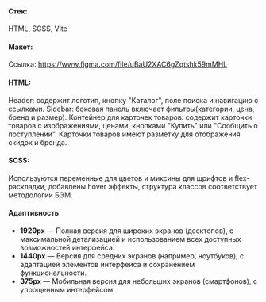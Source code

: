 #### Стек:
HTML, SCSS, Vite

#### Макет:
Ссылка: https://www.figma.com/file/uBaU2XAC6gZqtshk59mMHL

#### HTML: 
Header: содержит логотип, кнопку "Каталог", поле поиска и навигацию с ссылками.
Sidebar: боковая панель включает фильтры(категории, цена, бренд и размер).
Контейнер для карточек товаров: содержит карточки товаров с изображениями, ценами, кнопками "Купить" или "Сообщить о поступлении". Карточки товаров имеют разметку для отображения скидок и бренда.

#### SCSS: 
Используются переменные для цветов и миксины для шрифтов и flex-раскладки, добавлены hover эффекты, структура классов соответствует методологии БЭМ.

#### Адаптивность
- **1920px** — Полная версия для широких экранов (десктопов), с максимальной детализацией и использованием всех доступных возможностей интерфейса.
- **1440px** — Версия для средних экранов (например, ноутбуков), с адаптацией элементов интерфейса и сохранением функциональности.
- **375px** — Мобильная версия для небольших экранов (смартфонов), с упрощенным интерфейсом.

